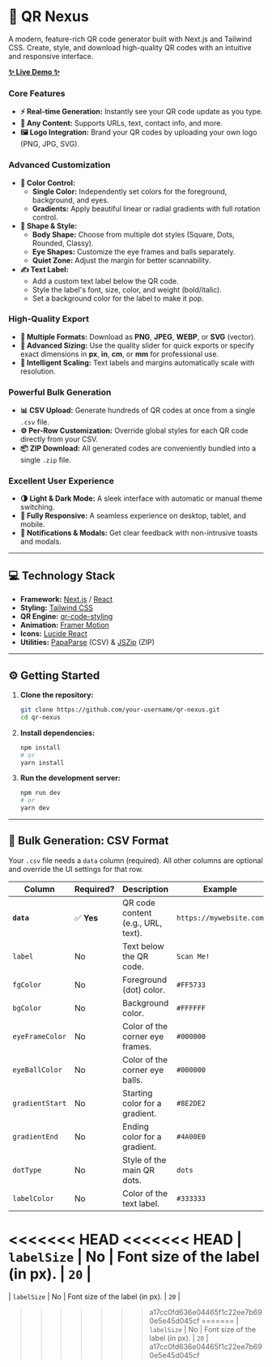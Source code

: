 # 🚀 QR Nexus

A modern, feature-rich QR code generator built with Next.js and Tailwind CSS. Create, style, and download high-quality QR codes with an intuitive and responsive interface.

[**✨ Live Demo ✨**](https://your-website-link.com)

### Core Features

  - **⚡ Real-time Generation:** Instantly see your QR code update as you type.
  - **📝 Any Content:** Supports URLs, text, contact info, and more.
  - **🖼️ Logo Integration:** Brand your QR codes by uploading your own logo (PNG, JPG, SVG).

### Advanced Customization

  - **🎨 Color Control:**
      - **Single Color:** Independently set colors for the foreground, background, and eyes.
      - **Gradients:** Apply beautiful linear or radial gradients with full rotation control.
  - **🔮 Shape & Style:**
      - **Body Shape:** Choose from multiple dot styles (Square, Dots, Rounded, Classy).
      - **Eye Shapes:** Customize the eye frames and balls separately.
      - **Quiet Zone:** Adjust the margin for better scannability.
  - **✍️ Text Label:**
      - Add a custom text label below the QR code.
      - Style the label's font, size, color, and weight (bold/italic).
      - Set a background color for the label to make it pop.

### High-Quality Export

  - **📁 Multiple Formats:** Download as **PNG**, **JPEG**, **WEBP**, or **SVG** (vector).
  - **📏 Advanced Sizing:** Use the quality slider for quick exports or specify exact dimensions in **px**, **in**, **cm**, or **mm** for professional use.
  - **🧠 Intelligent Scaling:** Text labels and margins automatically scale with resolution.

### Powerful Bulk Generation

  - **📊 CSV Upload:** Generate hundreds of QR codes at once from a single `.csv` file.
  - **⚙️ Per-Row Customization:** Override global styles for each QR code directly from your CSV.
  - **📦 ZIP Download:** All generated codes are conveniently bundled into a single `.zip` file.

### Excellent User Experience

  - **🌗 Light & Dark Mode:** A sleek interface with automatic or manual theme switching.
  - **📱 Fully Responsive:** A seamless experience on desktop, tablet, and mobile.
  - **🔔 Notifications & Modals:** Get clear feedback with non-intrusive toasts and modals.

-----

## 💻 Technology Stack

  - **Framework:** [Next.js](https://nextjs.org/) / [React](https://reactjs.org/)
  - **Styling:** [Tailwind CSS](https://tailwindcss.com/)
  - **QR Engine:** [qr-code-styling](https://www.npmjs.com/package/qr-code-styling)
  - **Animation:** [Framer Motion](https://www.framer.com/motion/)
  - **Icons:** [Lucide React](https://lucide.dev/)
  - **Utilities:** [PapaParse](https://www.papaparse.com/) (CSV) & [JSZip](https://stuk.github.io/jszip/) (ZIP)

-----

## ⚙️ Getting Started

1.  **Clone the repository:**

    ```bash
    git clone https://github.com/your-username/qr-nexus.git
    cd qr-nexus
    ```

2.  **Install dependencies:**

    ```bash
    npm install
    # or
    yarn install
    ```

3.  **Run the development server:**

    ```bash
    npm run dev
    # or
    yarn dev
    ```

-----

## 📄 Bulk Generation: CSV Format

Your `.csv` file needs a `data` column (required). All other columns are optional and override the UI settings for that row.

| Column | Required? | Description | Example |
|---|---|---|---|
| **`data`** | ✅ **Yes** | QR code content (e.g., URL, text). | `https://mywebsite.com` |
| `label` | No | Text below the QR code. | `Scan Me!` |
| `fgColor` | No | Foreground (dot) color. | `#FF5733` |
| `bgColor` | No | Background color. | `#FFFFFF` |
| `eyeFrameColor`| No | Color of the corner eye frames. | `#000000` |
| `eyeBallColor` | No | Color of the corner eye balls. | `#000000` |
| `gradientStart`| No | Starting color for a gradient. | `#8E2DE2` |
| `gradientEnd` | No | Ending color for a gradient. | `#4A00E0` |
| `dotType` | No | Style of the main QR dots. | `dots` |
| `labelColor` | No | Color of the text label. | `#333333` |
<<<<<<< HEAD
<<<<<<< HEAD
| `labelSize` | No | Font size of the label (in px). | `20` |
=======
| `labelSize` | No | Font size of the label (in px). | `20` |
>>>>>>> a17cc0fd636e04465f1c22ee7b690e5e45d045cf
=======
| `labelSize` | No | Font size of the label (in px). | `20` |
>>>>>>> a17cc0fd636e04465f1c22ee7b690e5e45d045cf
